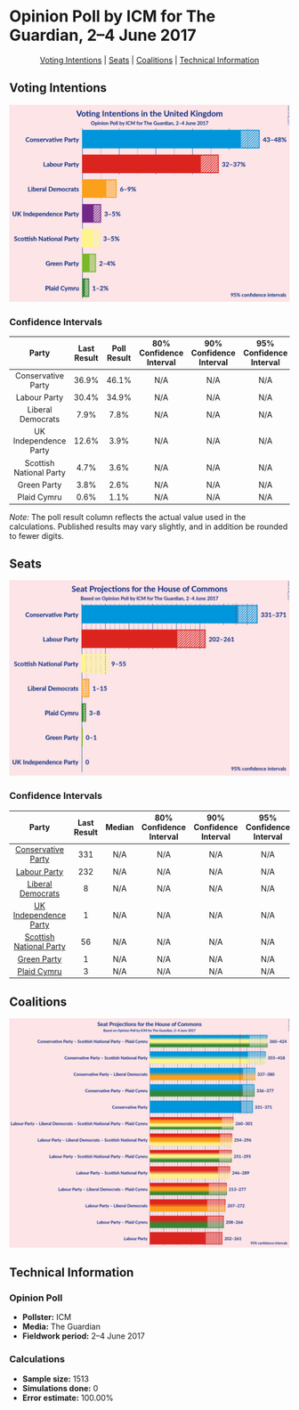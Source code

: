 # Opinion Poll by ICM for The Guardian, 2–4 June 2017

<p align="center"><a href="#voting-intentions">Voting Intentions</a> | <a href="#seats">Seats</a> | <a href="#coalitions">Coalitions</a> | <a href="#technical-information">Technical Information</a></p>

## Voting Intentions

![Graph with voting intentions not yet produced](2017-06-04-ICM.png "Voting Intentions")

### Confidence Intervals

| Party | Last Result | Poll Result | 80% Confidence Interval | 90% Confidence Interval | 95% Confidence Interval | 99% Confidence Interval |
|:-----:|:-----------:|:-----------:|:-----------------------:|:-----------------------:|:-----------------------:|:-----------------------:|
| Conservative Party | 36.9% | 46.1% | N/A |N/A |N/A |N/A |
| Labour Party | 30.4% | 34.9% | N/A |N/A |N/A |N/A |
| Liberal Democrats | 7.9% | 7.8% | N/A |N/A |N/A |N/A |
| UK Independence Party | 12.6% | 3.9% | N/A |N/A |N/A |N/A |
| Scottish National Party | 4.7% | 3.6% | N/A |N/A |N/A |N/A |
| Green Party | 3.8% | 2.6% | N/A |N/A |N/A |N/A |
| Plaid Cymru | 0.6% | 1.1% | N/A |N/A |N/A |N/A |

*Note:* The poll result column reflects the actual value used in the calculations. Published results may vary slightly, and in addition be rounded to fewer digits.

## Seats

![Graph with seats not yet produced](2017-06-04-ICM-seats.png "Seats")

### Confidence Intervals

| Party | Last Result | Median | 80% Confidence Interval | 90% Confidence Interval | 95% Confidence Interval | 99% Confidence Interval |
|:-----:|:-----------:|:------:|:-----------------------:|:-----------------------:|:-----------------------:|:-----------------------:|
| <a href="#conservative-party">Conservative Party</a> | 331 | N/A | N/A |N/A |N/A |N/A |
| <a href="#labour-party">Labour Party</a> | 232 | N/A | N/A |N/A |N/A |N/A |
| <a href="#liberal-democrats">Liberal Democrats</a> | 8 | N/A | N/A |N/A |N/A |N/A |
| <a href="#uk-independence-party">UK Independence Party</a> | 1 | N/A | N/A |N/A |N/A |N/A |
| <a href="#scottish-national-party">Scottish National Party</a> | 56 | N/A | N/A |N/A |N/A |N/A |
| <a href="#green-party">Green Party</a> | 1 | N/A | N/A |N/A |N/A |N/A |
| <a href="#plaid-cymru">Plaid Cymru</a> | 3 | N/A | N/A |N/A |N/A |N/A |


## Coalitions

![Graph with coalitions seats not yet produced](2017-06-04-ICM-coalitions-seats.png "Coalitions Seats")


## Technical Information

### Opinion Poll

+ **Pollster:** ICM
+ **Media:** The Guardian
+ **Fieldwork period:** 2–4 June 2017

### Calculations

+ **Sample size:** 1513
+ **Simulations done:** 0
+ **Error estimate:** 100.00%

